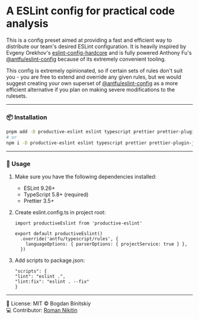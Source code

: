 # A ESLint config for practical code analysis
This is a config preset aimed at providing a fast and efficient way to distribute our team's desired ESLint configuration.
It is heavily inspired by Evgeny Orekhov's [eslint-config-hardcore](https://github.com/EvgenyOrekhov/eslint-config-hardcore)
and is fully powered Anthony Fu's [@antfu/eslint-config](https://github.com/antfu/eslint-config) because of its extremely
convenient tooling.

This config is extremely opinionated, so if certain sets of rules don't suit you - you are free to extend and override any
given rules, but we would suggest creating your own superset of [@antfu/eslint-config](https://github.com/antfu/eslint-config)
as a more efficient alternative if you plan on making severe modifications to the rulesets.

---

### 📦 Installation
```bash
pnpm add -D productive-eslint eslint typescript prettier prettier-plugin-jsdoc
# or
npm i -D productive-eslint eslint typescript prettier prettier-plugin-jsdoc
```

---

### 🚀 Usage
1. Make sure you have the following dependencies installed:
   - ESLint 9.26+
   - TypeScript 5.8+ (required)
   - Prettier 3.5+

2. Create eslint.config.ts in project root:
   ````
   import productiveEslint from 'productive-eslint'
   
   export default productiveEslint()
     .override('antfu/typescript/rules', {
       languageOptions: { parserOptions: { projectService: true } },
     })
   ````

3. Add scripts to package.json:
   ````
   "scripts": {
   "lint": "eslint .",
   "lint:fix": "eslint . --fix"
   }
   ````

---

📄 License: MIT © Bogdan Binitskiy  
💻 Contributor: [Roman Nikitin](https://github.com/Stelsovich1)